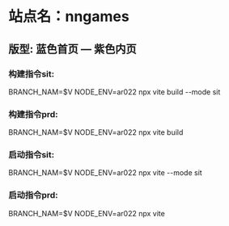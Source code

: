 # 站点名：nngames

## 版型: 蓝色首页 — 紫色内页

### 构建指令sit:
BRANCH_NAM=$V NODE_ENV=ar022 npx vite build --mode sit

### 构建指令prd:
BRANCH_NAM=$V NODE_ENV=ar022 npx vite build

### 启动指令sit:
BRANCH_NAM=$V NODE_ENV=ar022 npx vite --mode sit

### 启动指令prd:
BRANCH_NAM=$V NODE_ENV=ar022 npx vite